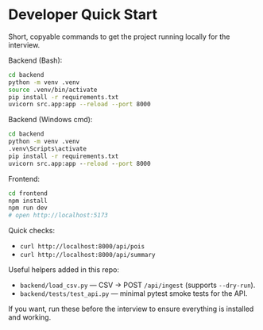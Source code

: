 # Developer Quick Start

Short, copyable commands to get the project running locally for the interview.

Backend (Bash):
```bash
cd backend
python -m venv .venv
source .venv/bin/activate
pip install -r requirements.txt
uvicorn src.app:app --reload --port 8000
```

Backend (Windows cmd):
```cmd
cd backend
python -m venv .venv
.venv\Scripts\activate
pip install -r requirements.txt
uvicorn src.app:app --reload --port 8000
```

Frontend:
```bash
cd frontend
npm install
npm run dev
# open http://localhost:5173
```

Quick checks:
- `curl http://localhost:8000/api/pois`
- `curl http://localhost:8000/api/summary`

Useful helpers added in this repo:
- `backend/load_csv.py` — CSV -> POST `/api/ingest` (supports `--dry-run`).
- `backend/tests/test_api.py` — minimal pytest smoke tests for the API.

If you want, run these before the interview to ensure everything is installed and working.
